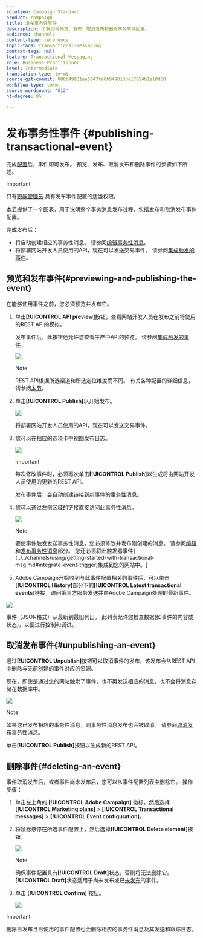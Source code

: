```yaml
---
solution: Campaign Standard
product: campaign
title: 发布事务性事件
description: 了解如何预览、发布、取消发布和删除事务事件配置。
audience: channels
content-type: reference
topic-tags: transactional-messaging
context-tags: null
feature: Transactional Messaging
role: Business Practitioner
level: Intermediate
translation-type: tm+mt
source-git-commit: 088b49931ee5047fa6b949813ba17654b1e10d60
workflow-type: tm+mt
source-wordcount: '612'
ht-degree: 8%

---
```



# 发布事务性事件 {#publishing-transactional-event}

完成[配置](../../channels/using/configuring-transactional-event.md)后，事件即可发布。 预览、发布、取消发布和删除事件的步骤如下所述。

>[!IMPORTANT]
>
>只有[职能管理员](../../administration/using/users-management.md#functional-administrators) <!--being part of the **[!UICONTROL All]** [organizational unit](../../administration/using/organizational-units.md) -->具有发布事件配置的适当权限。

[本节](../../channels/using/publishing-transactional-message.md)提供了一个图表，用于说明整个事务消息发布过程，包括发布和取消发布事件配置。

完成发布后：
* 将自动创建相应的事务性消息。 请参阅[编辑事务性消息](../../channels/using/editing-transactional-message.md)。
* 将部署网站开发人员使用的API，现在可以发送交易事件。 请参阅[集成触发的事件](../../channels/using/getting-started-with-transactional-msg.md#integrate-event-trigger)。

## 预览和发布事件{#previewing-and-publishing-the-event}

在能够使用事件之前，您必须预览并发布它。

1. 单击&#x200B;**[!UICONTROL API preview]**&#x200B;按钮，查看网站开发人员在发布之前将使用的REST API的模拟。

   发布事件后，此按钮还允许您查看生产中API的预览。 请参阅[集成触发的事件](../../channels/using/getting-started-with-transactional-msg.md#integrate-event-trigger)。

   ![](assets/message-center_api_preview.png)

   >[!NOTE]
   >
   >REST API根据所选渠道和所选定位维度而不同。 有关各种配置的详细信息，请参阅[本节](../../channels/using/configuring-transactional-event.md#transactional-event-specific-configurations)。

1. 单击&#x200B;**[!UICONTROL Publish]**&#x200B;以开始发布。

   ![](assets/message-center_pub.png)

   将部署网站开发人员使用的API，现在可以发送交易事件。

1. 您可以在相应的选项卡中视图发布日志。

   ![](assets/message-center_logs.png)

   >[!IMPORTANT]
   >
   >每次修改事件时，必须再次单击&#x200B;**[!UICONTROL Publish]**&#x200B;以生成将由网站开发人员使用的更新的REST API。

   发布事件后，会自动创建链接到新事件的[事务性消息](../../channels/using/editing-transactional-message.md)。

1. 您可以通过左侧区域的链接直接访问此事务性消息。

   ![](assets/message-center_messagegeneration.png)

   >[!NOTE]
   >
   >要使事件触发发送事务性消息，您必须修改并发布刚创建的消息。 请参阅[编辑](../../channels/using/editing-transactional-message.md)和[发布事务性消息](../../channels/using/publishing-transactional-message.md)部分。 您还必须将此触发器事件](../../channels/using/getting-started-with-transactional-msg.md#integrate-event-trigger)集成到您的网站中。[

1. Adobe Campaign开始收到与此事件配置相关的事件后，可以单击&#x200B;**[!UICONTROL History]**&#x200B;部分下的&#x200B;**[!UICONTROL Latest transactional events]**&#x200B;链接，访问第三方服务发送并由Adobe Campaign处理的最新事件。

![](assets/message-center_latest-events.png)

事件（JSON格式）从最新到最旧列出。 此列表允许您检查数据(如事件的内容或状态)，以便进行控制和调试。

## 取消发布事件{#unpublishing-an-event}

通过&#x200B;**[!UICONTROL Unpublish]**&#x200B;按钮可以取消事件的发布，该发布会从REST API中删除与先前创建的事件对应的资源。

现在，即使是通过您的网站触发了事件，也不再发送相应的消息，也不会将消息存储在数据库中。

![](assets/message-center_unpublish.png)

>[!NOTE]
>
>如果您已发布相应的事务性消息，则事务性消息发布也会被取消。 请参阅[取消发布事务性消息](../../channels/using/publishing-transactional-message.md#unpublishing-a-transactional-message)。

单击&#x200B;**[!UICONTROL Publish]**&#x200B;按钮以生成新的REST API。

<!--## Transactional messaging publication process {#transactional-messaging-pub-process}

The chart below illustrates the transactional messaging publication process.

![](assets/message-center_pub-process.png)

For more on publishing, pausing and unpublishing a transactional message, see [this section](../../channels/using/publishing-transactional-message.md).-->

## 删除事件{#deleting-an-event}

事件取消发布后，或者事件尚未发布后，您可以从事件配置列表中删除它。 操作步骤：

1. 单击左上角的 **[!UICONTROL Adobe Campaign]** 徽标，然后选择 **[!UICONTROL Marketing plans]** > **[!UICONTROL Transactional messages]** > **[!UICONTROL Event configuration]**。
1. 将鼠标悬停在所选事件配置上，然后选择&#x200B;**[!UICONTROL Delete element]**&#x200B;按钮。

   ![](assets/message-center_delete-button.png)

   >[!NOTE]
   >
   >确保事件配置具有&#x200B;**[!UICONTROL Draft]**&#x200B;状态，否则将无法删除它。 **[!UICONTROL Draft]**&#x200B;状态适用于尚未发布或已[未发布](#unpublishing-an-event)的事件。

1. 单击 **[!UICONTROL Confirm]** 按钮。

   ![](assets/message-center_delete-confirm.png)

>[!IMPORTANT]
>
>删除已发布且已使用的事件配置也会删除相应的事务性消息及其发送和跟踪日志。
